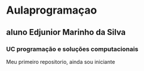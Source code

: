 # Aulaprogramaçao
## aluno Edjunior Marinho da Silva
### UC programação e soluções computacionais
Meu primeiro repositorio, ainda sou iniciante
